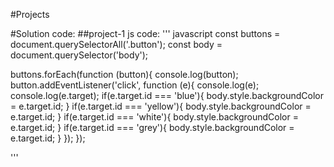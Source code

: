 #Projects 

#Solution code:
##project-1 js code:
''' javascript
   const buttons = document.querySelectorAll('.button');
const body = document.querySelector('body');

buttons.forEach(function (button){
  console.log(button);
  button.addEventListener('click', function (e){
    console.log(e);
    console.log(e.target);
    if(e.target.id === 'blue'){
      body.style.backgroundColor = e.target.id;
    }
    if(e.target.id === 'yellow'){
      body.style.backgroundColor = e.target.id;
    }
    if(e.target.id === 'white'){
      body.style.backgroundColor = e.target.id;
    }
    if(e.target.id === 'grey'){
      body.style.backgroundColor = e.target.id;
    }
  });
});




'''
